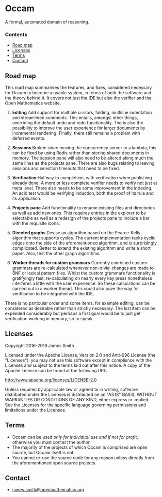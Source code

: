 # Occam

A formal, automated domain of reasoning.

### Contents

- [Road map](#road-map)
- [Licenses](#licenses)
- [Terms](#terms)
- [Contact](#contact)

## Road map

This road map summarises the features, and fixes, considered necessary for Occam to become a usable system, in terms of both the software and the theory behind it. It covers not just the IDE but also the verifier and the Open Mathematics website.

1. **Editing** Add support for multiple cursors, folding, multiline indentation and streamlined comments. This entails, amongst other things, overriding the default undo and redo functionality. The is also the possibility to improve the user experience for larger documents by incremental rendering. Finally, there still remains a problem with deferred events.

2. **Sessions** Broken since moving the concurrency server to a lambda, this can be fixed by using Redis rather than storing shared documents in memory. The session pane will also need to be altered along much the same lines as the projects pane. There are also bugs relating to leaving sessions and selection timeouts that need to be fixed.

3. **Verification** Halfway to completiion, with verification when publishing already done. A more or less complete verifier needs to verify not just at meta level. There also needs to be some improvement in the indexing. An acid test would be verifying induction, both the proof of its rule and its application.

4. **Projects pane** Add functionality to rename existing files and directories as well as add new ones. This requires entries in the explorer to be selectable as well as a redesign of the projects pane to include a bar with the requisite icons.

5. **Directed graphs** Devise an algorithm based on the Pearce-Kelly algorithm that supports cycles. The current implementation tacks cyclic edges onto the side of the aforementioned algorithm, and is surprisingly complicated. Better to extend the existing algorithm and write a short paper. Also, test the other graph algorithms. 

6. **Worker threads for custom grammars** Currently combined custom grammars are re-calculated whenever non-trivial changes are made to BNF or lexical pattern files. Whilst the custom grammars functionality is gratifyingly fast, re-calculating on nearly every key press nonetheless interferes a little with the user experience. So these calculations can be carried out in a worker thread. This could also pave the way for verification to be integrated with the IDE.

There is no particular order and some items, for example editing, can be considered as desirable rather than strictly necessary. The last item can be expended considerably but perhaps a first goal would be to just get verification working in memory, so to speak. 




## Licenses

Copyright 2016-2019 James Smith

Licensed under the Apache License, Version 2.0 and Anti-996 License (the "Licenses"); you may not use this software except in compliance with the Licenses and subject to the terms laid out after this notice. A copy of the Apache License can be found at the following URL:

   http://www.apache.org/licenses/LICENSE-2.0

Unless required by applicable law or agreed to in writing, software distributed under the Licenses is distributed on an "AS IS" BASIS, WITHOUT WARRANTIES OR CONDITIONS OF ANY KIND, either express or implied. See the Licenses for the specific language governing permissions and limitations under the Licenses.

## Terms

* Occam can be used *only for individual use and if not for profit*, otherwise you must contact the author.
* The majority of the projects of which Occam is comprised are open source, but Occam itself is not.
* You cannot re-use the source code for any reason unless directly from the aforementioned open source projects.

## Contact

* james.smith@openmathematics.org
